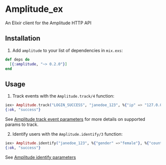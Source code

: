 # Amplitude_ex

An Elixir client for the Amplitude HTTP API

## Installation

  1. Add `amplitude` to your list of dependencies in `mix.exs`:

  ```elixir
  def deps do
    [{:amplitude, "~> 0.2.0"}]
  end
  ```

## Usage

  1. Track events with the `Amplitude.track/4` function:

  ```elixir
  iex> Amplitude.track("LOGIN_SUCCESS", "janedoe_123", %{"ip" => "127.0.0.1"}, %{"cohort" => "Test A"}, api_key: "<your_api_key>")
  {:ok, "success"}
  ```

  See [Amplitude track event parameters](https://amplitude.zendesk.com/hc/en-us/articles/204771828#keys-for-the-event-argument) for more details on supported params to track.


  2. Identify users with the `Amplitude.identify/3` function:

  ```elixir
  iex> Amplitude.identify("janedoe_123", %{"gender" =>"female"}, %{"country" => "Canada"}, api_key: "<your_api_key>")
  {:ok, "success"}
  ```

  See [Amplitude identify parameters](https://amplitude.zendesk.com/hc/en-us/articles/205406617-Identify-API-Modify-User-Properties#keys-for-the-identification-argument)
